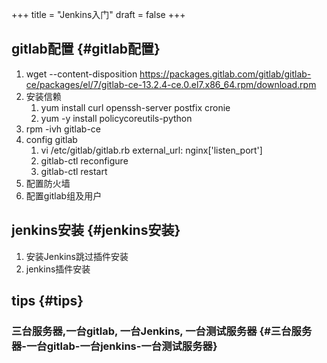 +++
title = "Jenkins入门"
draft = false
+++

## gitlab配置 {#gitlab配置}

1.  wget --content-disposition <https://packages.gitlab.com/gitlab/gitlab-ce/packages/el/7/gitlab-ce-13.2.4-ce.0.el7.x86_64.rpm/download.rpm>
2.  安装信赖
    1.  yum install curl openssh-server postfix cronie
    2.  yum -y install policycoreutils-python
3.  rpm -ivh gitlab-ce
4.  config gitlab
    1.  vi /etc/gitlab/gitlab.rb
        external_url:
        nginx['listen_port']
    2.  gitlab-ctl reconfigure
    3.  gitlab-ctl restart
5.  配置防火墙
6.  配置gitlab组及用户


## jenkins安装 {#jenkins安装}

1.  安装Jenkins跳过插件安装
2.  jenkins插件安装


## tips {#tips}


### 三台服务器,一台gitlab, 一台Jenkins, 一台测试服务器 {#三台服务器-一台gitlab-一台jenkins-一台测试服务器}
